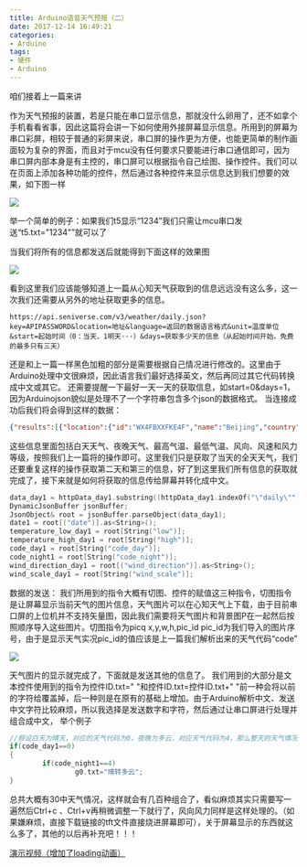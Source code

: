 ```yaml
---
title: Arduino语音天气预报（二）
date: 2017-12-14 16:49:21
categories: 
- Arduino
tags:
- 硬件
- Arduino
---
```


咱们接着上一篇来讲

作为天气预报的装置，若是只能在串口显示信息，那就没什么卵用了，还不如拿个手机看看省事，因此这篇将会讲一下如何使用外接屏幕显示信息。所用到的屏幕为串口彩屏，相较于普通的彩屏来说，串口屏的操作更为方便，也能更简单的制作画面较为复杂的界面，而且对于mcu没有任何要求只要能进行串口通信即可，因为串口屏内部本身是有主控的，串口屏可以根据指令自己绘图、操作控件。我们可以在页面上添加各种功能的控件，然后通过各种控件来显示信息达到我们想要的效果，如下图一样

![](1.png)

举一个简单的例子：如果我们t5显示“1234”我们只需让mcu串口发送“t5.txt="1234"”就可以了

当我们将所有的信息都发送后就能得到下面这样的效果图

![](2.png)

看到这里我们应该能够知道上一篇从心知天气获取到的信息远远没有这么多，这一次我们还需要从另外的地址获取更多的信息。
```
https://api.seniverse.com/v3/weather/daily.json?key=APIPASSWORD&location=地址&language=返回的数据语言格式&unit=温度单位&start=起始时间（0：当天、1明天···）&days=获取多少天的信息（从起始时间开始，免费的最多只有三天）
```

还是和上一篇一样黑色加粗的部分是需要根据自己情况进行修改的。这里由于Arduino处理中文很麻烦，因此语言我们最好选择英文，然后再同过其它代码转换成中文或其它。
还需要提醒一下最好一天一天的获取信息，如start=0&days=1，因为Arduinojson貌似是处理不了一个字符串包含多个json的数据格式。
当连接成功后我们将会得到这样的数据：
```json
{"results":[{"location":{"id":"WX4FBXXFKE4F","name":"Beijing","country":"CN","path":"Beijing,Beijing,China","timezone":"Asia/Shanghai","timezone_offset":"+08:00"},"daily":[{"date":"20170417","text_day":"Cloudy","code_day":"4","text_night":"Cloudy","code_night":"4","high":"27","low":"13","precip":"","wind_direction":"SW","wind_direction_degree":"225","wind_speed":"15","wind_scale":"3"}],"last_update":"2017-04-17T18:00:00+08:00"}]}
```
这些信息里面包括白天天气、夜晚天气、最高气温、最低气温、风向、风速和风力等级，按照我们上一篇将的操作即可。这里我们只是获取了当天的全天天气，我们还要重复这样的操作获取第二天和第三的信息，好了到这里我们所有信息的获取就完成了，接下来就是如何将获取的信息传给屏幕并转化成中文。

```cpp
data_day1 = httpData_day1.substring((httpData_day1.indexOf("\"daily\"") + 9), httpData.indexOf("],\"last"));
DynamicJsonBuffer jsonBuffer;
JsonObject& root = jsonBuffer.parseObject(data_day1);
date1 = root[("date")].as<String>();
temperature_low_day1 = root[String("low")];
temperature_high_day1 = root[String("high")];
code_day1 = root[String("code_day")];
code_night1 = root[String("code_night")];
wind_direction_day1 = root[("wind_direction")].as<String>();
wind_scale_day1 = root[String("wind_scale")];
```

数据的发送：
我们所用到的指令大概有切图、控件的赋值这三种指令，切图指令是让屏幕显示当前天气的图片信息，天气图片可以在心知天气上下载，由于目前串口屏的上位机并不支持矢量图，因此我们需要将天气图片和背景图P在一起然后按照顺序导入这些图片。切图指令为picq x,y,w,h,pic_id  pic_id为我们导入的图片序号，由于是显示天气实况pic_id的值应该是上一篇我们解析出来的天气代码“code”

![](3.png)

天气图片的显示就完成了，下面就是发送其他的信息了。
我们用到的大部分是文本控件使用到的指令为控件ID.txt=" "和控件ID.txt=控件ID.txt+" "前一种会将以前的字符给覆盖掉，后一种则是在原有的基础上增加。由于Arduino解析中文、发送中文字符比较麻烦，所以我选择是发送数字和字符，然后通过让串口屏进行处理并组合成中文，
举个例子
```cpp
//假设白天为晴天，对应的天气代码为0，夜晚为多云，对应天气代码为4，那么整天的天气情况用中文表示应该是晴转多云
if(code_day1==0)
{
        if(code_night1==4)
                g0.txt="晴转多云";
}
```

总共大概有30中天气情况，这样就会有几百种组合了，看似麻烦其实只需要写一遍然后Ctrl+c 、Ctrl+v再稍微调整一下就行了，风向风力同样是这样处理的。（如果嫌麻烦，直接下载链接的tft文件直接烧进屏幕即可），关于屏幕显示的东西就这么多了，其他的以后再补充吧！！！

[演示视频（增加了loading动画）](http://v.youku.com/v_show/id_XMjcxNTk0MzIyOA==.html)

